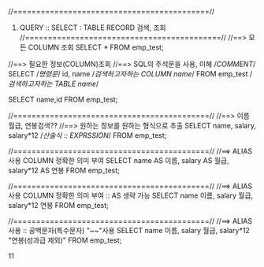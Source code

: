 //===========================================//
1. QUERY :: SELECT : TABLE RECORD 검색, 조회
//===========================================//
//==> 모든 COLUMN 조회
SELECT * FROM emp_test;

//==> 필요한 정보(COLUMN)조회
//==> SQL의 주석문을 사용, 이해 /*COMMENT*/
SELECT          /*명령문*/
id, name        /*검색하고자하는 COLUMN name*/
FROM emp_test   /*검색하고자하는 TABLE name*/

SELECT
name,id
FROM emp_test;


//===========================================//
//==> 이름 월급, 연봉검색??
//==> 원하는 정보를 원하는 형식으로 추출
SELECT
name, salary, salary*12     /*산술식 :: EXPRSSION*/
FROM emp_test;


//===========================================//
//==> ALIAS 사용 COLUMN 정확한 의미 부여
SELECT
name AS 이름, salary AS 월급, salary*12 AS 연봉
FROM emp_test;


//===========================================//
//==> ALIAS 사용 COLUMN 정확한 의미 부여 :: AS 생략 가능
SELECT
name 이름, salary 월급, salary*12 연봉
FROM emp_test;

//===========================================//
//==> ALIAS사용 :: 공백문자(특수문자) "~~"사용
SELECT
name 이름, salary 월급, salary*12 "연봉(성과급 제외)"
FROM emp_test;

11